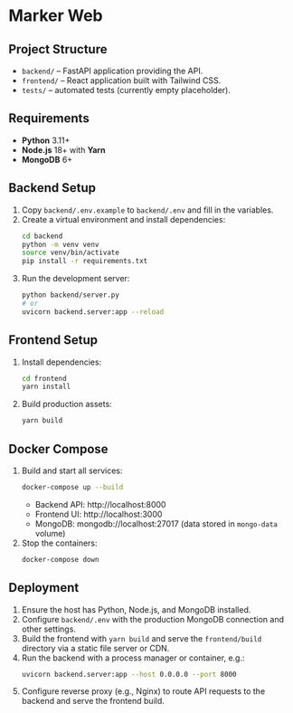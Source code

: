 # Marker Web

## Project Structure
- `backend/` – FastAPI application providing the API.
- `frontend/` – React application built with Tailwind CSS.
- `tests/` – automated tests (currently empty placeholder).

## Requirements
- **Python** 3.11+
- **Node.js** 18+ with **Yarn**
- **MongoDB** 6+

## Backend Setup
1. Copy `backend/.env.example` to `backend/.env` and fill in the variables.
2. Create a virtual environment and install dependencies:
   ```bash
   cd backend
   python -m venv venv
   source venv/bin/activate
   pip install -r requirements.txt
   ```
3. Run the development server:
   ```bash
   python backend/server.py
   # or
   uvicorn backend.server:app --reload
   ```

## Frontend Setup
1. Install dependencies:
   ```bash
   cd frontend
   yarn install
   ```
2. Build production assets:
   ```bash
   yarn build
   ```

## Docker Compose
1. Build and start all services:
   ```bash
   docker-compose up --build
   ```
   - Backend API: http://localhost:8000
   - Frontend UI: http://localhost:3000
   - MongoDB: mongodb://localhost:27017 (data stored in `mongo-data` volume)
2. Stop the containers:
   ```bash
   docker-compose down
   ```

## Deployment
1. Ensure the host has Python, Node.js, and MongoDB installed.
2. Configure `backend/.env` with the production MongoDB connection and other settings.
3. Build the frontend with `yarn build` and serve the `frontend/build` directory via a static file server or CDN.
4. Run the backend with a process manager or container, e.g.:
   ```bash
   uvicorn backend.server:app --host 0.0.0.0 --port 8000
   ```
5. Configure reverse proxy (e.g., Nginx) to route API requests to the backend and serve the frontend build.
